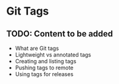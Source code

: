 # Git Tags

## TODO: Content to be added

- What are Git tags
- Lightweight vs annotated tags
- Creating and listing tags
- Pushing tags to remote
- Using tags for releases
